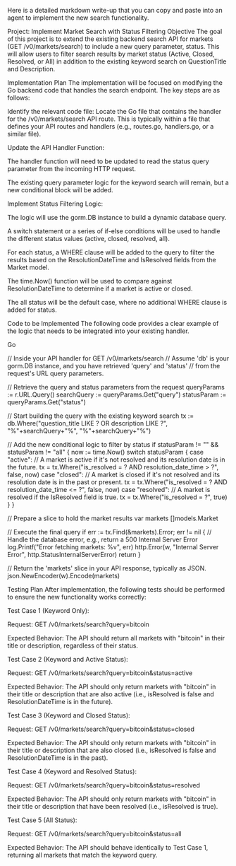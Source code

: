 Here is a detailed markdown write-up that you can copy and paste into an agent to implement the new search functionality.

Project: Implement Market Search with Status Filtering
Objective
The goal of this project is to extend the existing backend search API for markets (GET /v0/markets/search) to include a new query parameter, status. This will allow users to filter search results by market status (Active, Closed, Resolved, or All) in addition to the existing keyword search on QuestionTitle and Description.

Implementation Plan
The implementation will be focused on modifying the Go backend code that handles the search endpoint. The key steps are as follows:

Identify the relevant code file: Locate the Go file that contains the handler for the /v0/markets/search API route. This is typically within a file that defines your API routes and handlers (e.g., routes.go, handlers.go, or a similar file).

Update the API Handler Function:

The handler function will need to be updated to read the status query parameter from the incoming HTTP request.

The existing query parameter logic for the keyword search will remain, but a new conditional block will be added.

Implement Status Filtering Logic:

The logic will use the gorm.DB instance to build a dynamic database query.

A switch statement or a series of if-else conditions will be used to handle the different status values (active, closed, resolved, all).

For each status, a WHERE clause will be added to the query to filter the results based on the ResolutionDateTime and IsResolved fields from the Market model.

The time.Now() function will be used to compare against ResolutionDateTime to determine if a market is active or closed.

The all status will be the default case, where no additional WHERE clause is added for status.

Code to be Implemented
The following code provides a clear example of the logic that needs to be integrated into your existing handler.

Go

// Inside your API handler for GET /v0/markets/search
// Assume 'db' is your gorm.DB instance, and you have retrieved 'query' and 'status'
// from the request's URL query parameters.

// Retrieve the query and status parameters from the request
queryParams := r.URL.Query()
searchQuery := queryParams.Get("query")
statusParam := queryParams.Get("status")

// Start building the query with the existing keyword search
tx := db.Where("question_title LIKE ? OR description LIKE ?", "%"+searchQuery+"%", "%"+searchQuery+"%")

// Add the new conditional logic to filter by status
if statusParam != "" && statusParam != "all" {
	now := time.Now()
	switch statusParam {
	case "active":
		// A market is active if it's not resolved and its resolution date is in the future.
		tx = tx.Where("is_resolved = ? AND resolution_date_time > ?", false, now)
	case "closed":
		// A market is closed if it's not resolved and its resolution date is in the past or present.
		tx = tx.Where("is_resolved = ? AND resolution_date_time <= ?", false, now)
	case "resolved":
		// A market is resolved if the IsResolved field is true.
		tx = tx.Where("is_resolved = ?", true)
	}
}

// Prepare a slice to hold the market results
var markets []models.Market

// Execute the final query
if err := tx.Find(&markets).Error; err != nil {
	// Handle the database error, e.g., return a 500 Internal Server Error
	log.Printf("Error fetching markets: %v", err)
	http.Error(w, "Internal Server Error", http.StatusInternalServerError)
	return
}

// Return the 'markets' slice in your API response, typically as JSON.
json.NewEncoder(w).Encode(markets)

Testing Plan
After implementation, the following tests should be performed to ensure the new functionality works correctly:

Test Case 1 (Keyword Only):

Request: GET /v0/markets/search?query=bitcoin

Expected Behavior: The API should return all markets with "bitcoin" in their title or description, regardless of their status.

Test Case 2 (Keyword and Active Status):

Request: GET /v0/markets/search?query=bitcoin&status=active

Expected Behavior: The API should only return markets with "bitcoin" in their title or description that are also active (i.e., isResolved is false and ResolutionDateTime is in the future).

Test Case 3 (Keyword and Closed Status):

Request: GET /v0/markets/search?query=bitcoin&status=closed

Expected Behavior: The API should only return markets with "bitcoin" in their title or description that are also closed (i.e., isResolved is false and ResolutionDateTime is in the past).

Test Case 4 (Keyword and Resolved Status):

Request: GET /v0/markets/search?query=bitcoin&status=resolved

Expected Behavior: The API should only return markets with "bitcoin" in their title or description that have been resolved (i.e., isResolved is true).

Test Case 5 (All Status):

Request: GET /v0/markets/search?query=bitcoin&status=all

Expected Behavior: The API should behave identically to Test Case 1, returning all markets that match the keyword query.

